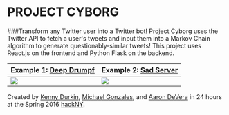 # PROJECT CYBORG
###Transform any Twitter user into a Twitter bot!
Project Cyborg uses the Twitter API to fetch a user's tweets and input them into a Markov Chain algorithm to generate questionably-similar tweets! This project uses React.js on the frontend and Python Flask on the backend.

Example 1: [Deep Drumpf](https://twitter.com/deepdrumpf) | Example 2: [Sad Server](https://twitter.com/sadserver) 
--- | ---
![](https://raw.githubusercontent.com/kennydurkin/Project-Cyborg/master/cyborg.gif) | ![](https://raw.githubusercontent.com/kennydurkin/Project-Cyborg/master/cyborg2.gif)

Created by [Kenny Durkin](http://kennydurk.in), [Michael Gonzales](http://mkgo.co), and [Aaron DeVera](http://aaronsdevera.com) in 24 hours at the Spring 2016 [hackNY](http://hackny-s2016.devpost.com/).